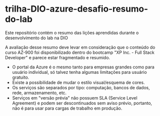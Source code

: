 # trilha-DIO-azure-desafio-resumo-do-lab
Este repositório contém o resumo das lições aprendidas durante o desenvolvimento do lab na DIO

A avaliação desse resumo deve levar em consideração que o conteúdo do curso AZ-900 foi disponibilizado dentro do bootcamp "XP Inc. - Full Stack Developer" e parece estar fragmentado e resumido.

- O portal da Azure é o mesmo tanto para empresas grandes como para usuário individual, só talvez tenha algumas limitações para usuário gratuito.
- Existe a possibilidade de mudar o estilo visual/esquema de cores.
- Os serviços são separados por tipo: computação, bancos de dados, rede, armazenamento, etc.
- Serviços em "versão prévia" não possuem SLA (Service Level Agreement) e podem ser descontinuados sem aviso prévio, portanto, não é para usar para cargas de trabalho em produção.
